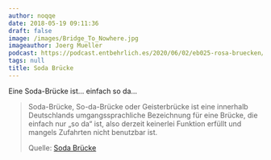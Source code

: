 ```yaml
---
author: noqqe
date: 2018-05-19 09:11:36
draft: false
image: /images/Bridge_To_Nowhere.jpg
imageauthor: Joerg Mueller
podcast: https://podcast.entbehrlich.es/2020/06/02/eb025-rosa-bruecken/
tags: null
title: Soda Brücke
---
```


Eine Soda-Brücke ist... einfach so da...

> Soda-Brücke, So-da-Brücke oder Geisterbrücke ist eine innerhalb Deutschlands
> umgangssprachliche Bezeichnung für eine Brücke, die einfach nur „so da“ ist,
> also derzeit keinerlei Funktion erfüllt und mangels Zufahrten nicht benutzbar
> ist.
>
> Quelle: [Soda Brücke](https://de.wikipedia.org/wiki/Soda-Br%C3%BCcke)